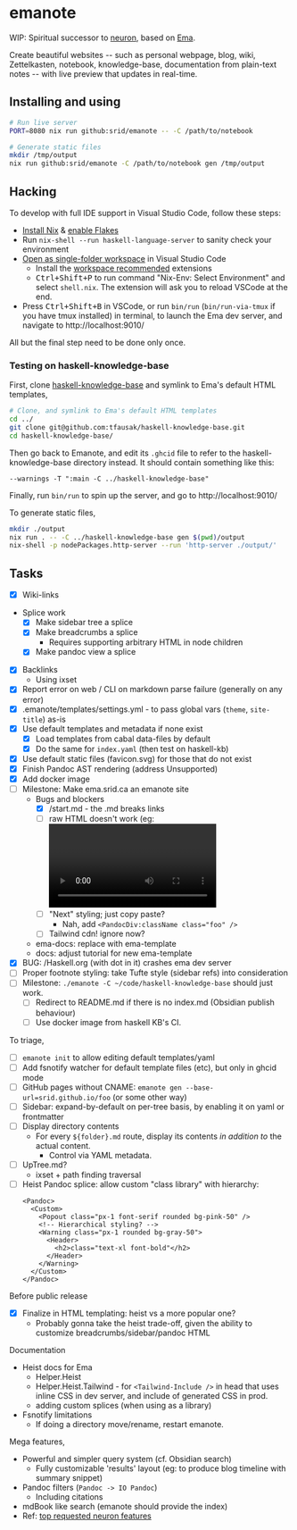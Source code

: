 # emanote

WIP: Spiritual successor to [neuron](https://neuron.zettel.page), based on [Ema](https://ema.srid.ca).

Create beautiful websites -- such as personal webpage, blog, wiki, Zettelkasten, notebook, knowledge-base, documentation from plain-text notes -- with live preview that updates in real-time.

## Installing and using

```bash
# Run live server
PORT=8080 nix run github:srid/emanote -- -C /path/to/notebook

# Generate static files
mkdir /tmp/output
nix run github:srid/emanote -C /path/to/notebook gen /tmp/output
```

## Hacking

To develop with full IDE support in Visual Studio Code, follow these steps:

- [Install Nix](https://nixos.org/download.html) & [enable Flakes](https://nixos.wiki/wiki/Flakes)
- Run `nix-shell --run haskell-language-server` to sanity check your environment 
- [Open as single-folder workspace](https://code.visualstudio.com/docs/editor/workspaces#_singlefolder-workspaces) in Visual Studio Code
    - Install the [workspace recommended](https://code.visualstudio.com/docs/editor/extension-marketplace#_workspace-recommended-extensions) extensions
    - <kbd>Ctrl+Shift+P</kbd> to run command "Nix-Env: Select Environment" and select `shell.nix`. The extension will ask you to reload VSCode at the end.
- Press <kbd>Ctrl+Shift+B</kbd> in VSCode, or run `bin/run` (`bin/run-via-tmux` if you have tmux installed) in terminal, to launch the Ema dev server, and navigate to http://localhost:9010/

All but the final step need to be done only once.

### Testing on haskell-knowledge-base

First, clone [haskell-knowledge-base](https://github.com/tfausak/haskell-knowledge-base) and symlink to Ema's default HTML templates,

```bash
# Clone, and symlink to Ema's default HTML templates
cd ../
git clone git@github.com:tfausak/haskell-knowledge-base.git
cd haskell-knowledge-base/
```

Then go back to Emanote, and edit its `.ghcid` file to refer to the haskell-knowledge-base directory instead. It should contain something like this:

```
--warnings -T ":main -C ../haskell-knowledge-base"
```

Finally, run `bin/run` to spin up the server, and go to http://localhost:9010/

To generate static files,

```bash
mkdir ./output
nix run . -- -C ../haskell-knowledge-base gen $(pwd)/output
nix-shell -p nodePackages.http-server --run 'http-server ./output/'
```

## Tasks

- [x] Wiki-links
- Splice work
  - [x] Make sidebar tree a splice
  - [x] Make breadcrumbs a splice
    - Requires supporting arbitrary HTML in node children
  - [x] Make pandoc view a splice
- [x] Backlinks
  - Using ixset
- [x] Report error on web / CLI on markdown parse failure (generally on any error)
- [x] .emanote/templates/settings.yml - to pass global vars (`theme`, `site-title`) as-is
- [x] Use default templates and metadata if none exist
  - [x] Load templates from cabal data-files by default
  - [x] Do the same for `index.yaml` (then test on haskell-kb)
- [x] Use default static files (favicon.svg) for those that do not exist
- [x] Finish Pandoc AST rendering (address Unsupported)
- [x] Add docker image
- [ ] Milestone: Make ema.srid.ca an emanote site
  - Bugs and blockers
    - [x] /start.md - the .md breaks links
    - [ ] raw HTML doesn't work (eg: <video> element)
    - [ ] "Next" styling; just copy paste?
      - Nah, add `<PandocDiv:className class="foo" />`
    - [ ] Tailwind cdn! ignore now?
  - ema-docs: replace with ema-template
  - docs: adjust tutorial for new ema-template 
- [x] BUG: /Haskell.org (with dot in it) crashes ema dev server
- [ ] Proper footnote styling: take Tufte style (sidebar refs) into consideration
- [ ] Milestone: `./emanote -C ~/code/haskell-knowledge-base` should just work.
  - [ ] Redirect to README.md if there is no index.md (Obsidian publish behaviour)
  - [ ] Use docker image from haskell KB's CI.

To triage,

- [ ] `emanote init` to allow editing default templates/yaml
- [ ] Add fsnotify watcher for default template files (etc), but only in ghcid mode
- [ ] GitHub pages without CNAME: `emanote gen --base-url=srid.github.io/foo` (or some other way)
- [ ] Sidebar: expand-by-default on per-tree basis, by enabling it on yaml or frontmatter
- [ ] Display directory contents
  - For every `${folder}.md` route, display its contents *in addition to* the actual content.
    - Control via YAML metadata.
- [ ] UpTree.md?
  - ixset + path finding traversal
- [ ] Heist Pandoc splice: allow custom "class library" with hierarchy:
  ```
  <Pandoc>
    <Custom>
      <Popout class="px-1 font-serif rounded bg-pink-50" />
      <!-- Hierarchical styling? -->
      <Warning class="px-1 rounded bg-gray-50">
        <Header>
          <h2>class="text-xl font-bold"</h2>
        </Header>
      </Warning>
    </Custom>
  </Pandoc>
  ```

Before public release

- [x] Finalize in HTML templating: heist vs a more popular one?
  - Probably gonna take the heist trade-off, given the ability to customize breadcrumbs/sidebar/pandoc HTML

Documentation

- Heist docs for Ema
  - Helper.Heist
  - Helper.Heist.Tailwind - for `<Tailwind-Include />` in head that uses inline CSS in dev server, and include of generated CSS in prod.
  - adding custom splices (when using as a library)
- Fsnotify limitations
  - If doing a directory move/rename, restart emanote.

Mega features,

- Powerful and simpler query system (cf. Obsidian search)
  - Fully customizable 'results' layout (eg: to produce blog timeline with summary snippet)
- Pandoc filters (`Pandoc -> IO Pandoc`)
  - Including citations
- mdBook like search (emanote should provide the index)
- Ref: [top requested neuron features](https://github.com/srid/neuron/issues?q=is%3Aissue+is%3Aopen+sort%3Areactions)